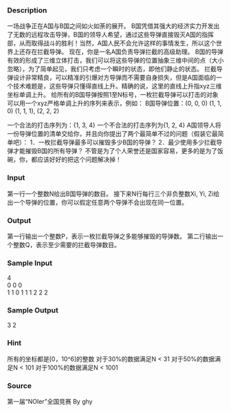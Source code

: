 
### Description
一场战争正在A国与B国之间如火如荼的展开。 
B国凭借其强大的经济实力开发出了无数的远程攻击导弹，B国的领导人希望，通过这些导弹直接毁灭A国的指挥部，从而取得战斗的胜利！当然，A国人民不会允许这样的事情发生，所以这个世界上还存在拦截导弹。 
现在，你是一名A国负责导弹拦截的高级助理。 
B国的导弹有效的形成了三维立体打击，我们可以将这些导弹的位置抽象三维中间的点（大小忽略），为了简单起见，我们只考虑一个瞬时的状态，即他们静止的状态。 
拦截导弹设计非常精良，可以精准的引爆对方导弹而不需要自身损失，但是A国面临的一个技术难题是，这些导弹只懂得直线上升。精确的说，这里的直线上升指xyz三维坐标单调上升。 
给所有的B国导弹按照1至N标号，一枚拦截导弹可以打击的对象可以用一个xyz严格单调上升的序列来表示，例如： 
B国导弹位置：(0, 0, 0) (1, 1, 0) (1, 1, 1), (2, 2, 2) 

一个合法的打击序列为：{1, 3, 4} 
一个不合法的打击序列为{1, 2, 4} 
A国领导人将一份导弹位置的清单交给你，并且向你提出了两个最简单不过的问题（假装它最简单吧）： 
1．一枚拦截导弹最多可以摧毁多少B国的导弹？ 
2．最少使用多少拦截导弹才能摧毁B国的所有导弹？ 
不管是为了个人荣誉还是国家容易，更多的是为了饭碗，你，都应该好好的把这个问题解决掉！

### Input
第一行一个整数N给出B国导弹的数目。 
接下来N行每行三个非负整数Xi, Yi, Zi给出一个导弹的位置，你可以假定任意两个导弹不会出现在同一位置。


### Output
第一行输出一个整数P，表示一枚拦截导弹之多能够摧毁的导弹数。 
第二行输出一个整数Q，表示至少需要的拦截导弹数目。

### Sample Input
4		
0 0 0	
1 1 0
1 1 1
2 2 2


### Sample Output
3
2

### Hint
所有的坐标都是[0，10^6]的整数 
对于30%的数据满足N < 31 
对于50%的数据满足N < 101 
对于100%的数据满足N < 1001


### Source
第一届“NOIer”全国竞赛 By ghy
